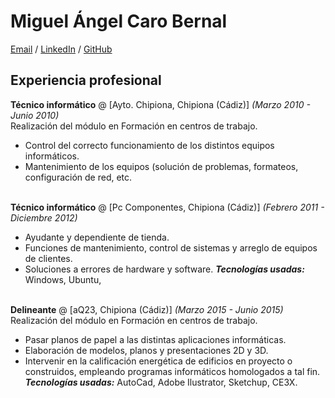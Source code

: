 # Miguel Ángel Caro Bernal

[Email](mailto:migueliscb@gmail.com) / [LinkedIn](https://www.linkedin.com/in/miguedev/) / [GitHub](https://github.com/Miguetto/)

## Experiencia profesional

**Técnico informático** @ [Ayto. Chipiona, Chipiona (Cádiz)] _(Marzo 2010 - Junio 2010)_ <br>
Realización del módulo en Formación en centros de trabajo.
  - Control del correcto funcionamiento de los distintos equipos informáticos.
  - Mantenimiento de los equipos (solución de problemas, formateos, configuración de red, etc.
<br><br>

**Técnico informático** @ [Pc Componentes, Chipiona (Cádiz)] _(Febrero 2011 - Diciembre 2012)_ <br>
  - Ayudante y dependiente de tienda.
  - Funciones de mantenimiento, control de sistemas y arreglo de equipos de clientes.
  - Soluciones a errores de hardware y software.
  **_Tecnologías usadas:_** Windows, Ubuntu, 
<br><br>

**Delineante** @ [aQ23, Chipiona (Cádiz)] _(Marzo 2015 - Junio 2015)_ <br>
Realización del módulo en Formación en centros de trabajo.
  - Pasar planos de papel a las distintas aplicaciones informáticas.
  - Elaboración de modelos, planos y presentaciones 2D y 3D.
  - Intervenir en la calificación energética de edificios en proyecto o construidos, empleando programas informáticos homologados a tal fin.
  **_Tecnologías usadas:_** AutoCad, Adobe Ilustrator, Sketchup, CE3X.
<br><br>

